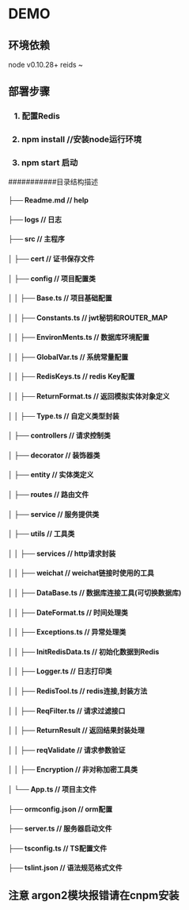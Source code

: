 DEMO
===========================


## 环境依赖
node v0.10.28+
reids ~


## 部署步骤

### &nbsp;&nbsp; 1. 配置Redis



### &nbsp;&nbsp;2. npm install  //安装node运行环境


### &nbsp;&nbsp;3. npm start 启动

###########目录结构描述
#### ├── Readme.md                   // help
#### ├── logs                        // 日志
#### ├── src                         // 主程序
#### │   ├── cert                    // 证书保存文件
#### │   ├── config                  // 项目配置类
#### │   │   ├── Base.ts             // 项目基础配置
#### │   │   ├── Constants.ts        // jwt秘钥和ROUTER_MAP
#### │   │   ├── EnvironMents.ts     // 数据库环境配置
#### │   │   ├── GlobalVar.ts        // 系统常量配置
#### │   │   ├── RedisKeys.ts        // redis Key配置
#### │   │   ├── ReturnFormat.ts     // 返回模拟实体对象定义
#### │   │   ├── Type.ts             // 自定义类型封装
#### │   ├── controllers             // 请求控制类
#### │   ├── decorator               // 装饰器类
#### │   ├── entity                  // 实体类定义
#### │   ├── routes                  // 路由文件
#### │   ├── service                 // 服务提供类
#### │   ├── utils                   // 工具类
#### │   │   ├── services            // http请求封装
#### │   │   ├── weichat             // weichat链接时使用的工具
#### │   │   ├── DataBase.ts         // 数据库连接工具(可切换数据库)
#### │   │   ├── DateFormat.ts       // 时间处理类
#### │   │   ├── Exceptions.ts       // 异常处理类
#### │   │   ├── InitRedisData.ts    // 初始化数据到Redis
#### │   │   ├── Logger.ts           // 日志打印类
#### │   │   ├── RedisTool.ts        // redis连接,封装方法
#### │   │   ├── ReqFilter.ts        // 请求过滤接口
#### │   │   ├── ReturnResult        // 返回结果封装处理
#### │   │   ├── reqValidate         // 请求参数验证
#### │   │   ├── Encryption          // 非对称加密工具类
#### │   └── App.ts                  // 项目主文件
#### ├── ormconfig.json              // orm配置
#### ├── server.ts                   // 服务器启动文件
#### ├── tsconfig.ts                 // TS配置文件
#### ├── tslint.json                 // 语法规范格式文件
#### 

## 注意 argon2模块报错请在cnpm安装